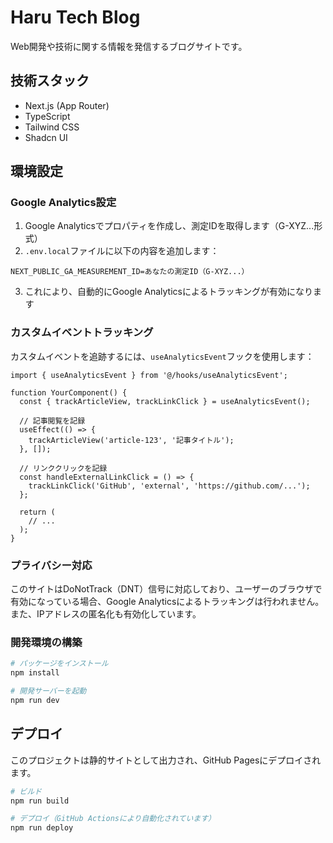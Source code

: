 # Haru Tech Blog

Web開発や技術に関する情報を発信するブログサイトです。

## 技術スタック

- Next.js (App Router)
- TypeScript
- Tailwind CSS
- Shadcn UI

## 環境設定

### Google Analytics設定

1. Google Analyticsでプロパティを作成し、測定IDを取得します（G-XYZ...形式）
2. `.env.local`ファイルに以下の内容を追加します：

```
NEXT_PUBLIC_GA_MEASUREMENT_ID=あなたの測定ID（G-XYZ...）
```

3. これにより、自動的にGoogle Analyticsによるトラッキングが有効になります

### カスタムイベントトラッキング

カスタムイベントを追跡するには、`useAnalyticsEvent`フックを使用します：

```tsx
import { useAnalyticsEvent } from '@/hooks/useAnalyticsEvent';

function YourComponent() {
  const { trackArticleView, trackLinkClick } = useAnalyticsEvent();

  // 記事閲覧を記録
  useEffect(() => {
    trackArticleView('article-123', '記事タイトル');
  }, []);

  // リンククリックを記録
  const handleExternalLinkClick = () => {
    trackLinkClick('GitHub', 'external', 'https://github.com/...');
  };

  return (
    // ...
  );
}
```

### プライバシー対応

このサイトはDoNotTrack（DNT）信号に対応しており、ユーザーのブラウザで有効になっている場合、Google Analyticsによるトラッキングは行われません。また、IPアドレスの匿名化も有効化しています。

### 開発環境の構築

```bash
# パッケージをインストール
npm install

# 開発サーバーを起動
npm run dev
```

## デプロイ

このプロジェクトは静的サイトとして出力され、GitHub Pagesにデプロイされます。

```bash
# ビルド
npm run build

# デプロイ（GitHub Actionsにより自動化されています）
npm run deploy
```
